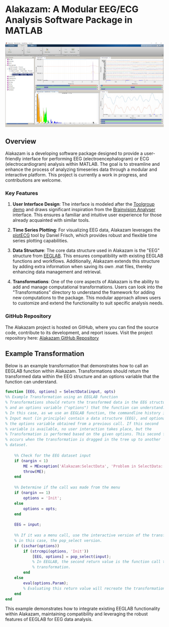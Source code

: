 # Alakazam: A Modular EEG/ECG Analysis Software Package in MATLAB

![Screenshot](ScreenShot.jpg)

## Overview

Alakazam is a developing software package designed to provide a user-friendly interface for performing EEG (electroencephalogram) or ECG (electrocardiogram) analysis within MATLAB. The goal is to streamline and enhance the process of analyzing timeseries data through a modular and interactive platform. This project is currently a work in progress, and contributions are welcome.

### Key Features

1. **User Interface Design**: The interface is modeled after the [Toolgroup demo](http://undocumentedmatlab.com/articles/matlab-toolstrip-part-2-toolgroup-app) and draws significant inspiration from the [Brainvision Analyser](https://www.brainproducts.com/promo_analyzer2.php) interface. This ensures a familiar and intuitive user experience for those already acquainted with similar tools.

2. **Time Series Plotting**: For visualizing EEG data, Alakazam leverages the [plotECG](https://nl.mathworks.com/matlabcentral/fileexchange/59296-daniel-frisch-kit-plot-ecg) tool by Daniel Frisch, which provides robust and flexible time series plotting capabilities.

3. **Data Structure**: The core data structure used in Alakazam is the "EEG" structure from [EEGLAB](https://sccn.ucsd.edu/eeglab/index.php). This ensures compatibility with existing EEGLAB functions and workflows. Additionally, Alakazam extends this structure by adding extra information when saving its own .mat files, thereby enhancing data management and retrieval.

4. **Transformations**: One of the core aspects of Alakazam is the ability to add and manage computational transformations. Users can look into the "Transformations" directory to understand the framework for adding new computations to the package. This modular approach allows users to customize and extend the functionality to suit specific analysis needs.

### GitHub Repository

The Alakazam project is hosted on GitHub, where you can find the source code, contribute to its development, and report issues. Visit the project repository here: [Alakazam GitHub Repository](https://github.com/markspan/Alakazam)

## Example Transformation

Below is an example transformation that demonstrates how to call an EEGLAB function within Alakazam. Transformations should return the transformed data within the EEG structure and an options variable that the function can understand.

```matlab
function [EEG, options] = SelectData(input, opts)
%% Example Transformation using an EEGLAB function
% Transformations should return the transformed data in the EEG structure,
% and an options variable ("options") that the function can understand.
% In this case, as we use an EEGLAB function, the commandline history is returned.
% Input must (in principle) contain a data structure (EEG), and optionally
% the options variable obtained from a previous call. If this second
% variable is available, no user interaction takes place, but the
% Transformation is performed based on the given options. This second form
% occurs when the transformation is dragged in the tree up to another
% dataset.

    %% Check for the EEG dataset input
    if (nargin < 1)
        ME = MException('Alakazam:SelectData', 'Problem in SelectData: No Data Supplied');
        throw(ME);
    end

    %% Determine if the call was made from the menu
    if (nargin == 1)
        options = 'Init';
    else
        options = opts;
    end

    EEG = input;
    
    %% If it was a menu call, use the interactive version of the transformation
    % in this case, the pop_select version.
    if (ischar(options))
        if (strcmpi(options, 'Init'))
            [EEG, options] = pop_select(input);
            % In EEGLAB, the second return value is the function call to recreate the
            % transformation.
        end
    else
        eval(options.Param);
        % Evaluating this return value will recreate the transformation on the "EEG" structure.
    end
end
```

This example demonstrates how to integrate existing EEGLAB functionality within Alakazam, maintaining compatibility and leveraging the robust features of EEGLAB for EEG data analysis.
